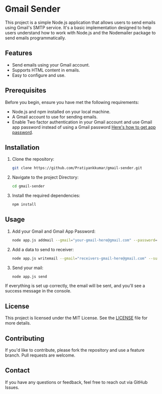 # Gmail Sender

This project is a simple Node.js application that allows users to send emails using Gmail's SMTP service. It's a basic implementation designed to help users understand how to work with Node.js and the Nodemailer package to send emails programmatically.

## Features

- Send emails using your Gmail account.
- Supports HTML content in emails.
- Easy to configure and use.

## Prerequisites

Before you begin, ensure you have met the following requirements:

- Node.js and npm installed on your local machine.
- A Gmail account to use for sending emails.
- Enable Two factor authentication in your Gmail account and use Gmail app password instead of using a Gmail password [Here's how to get app password](https://support.google.com/mail/answer/185833?hl=en).

## Installation

1. Clone the repository:

   ```bash
   git clone https://github.com/Pratiyankkumar/gmail-sender.git

2. Navigate to the project Directory:
    ```bash
    cd gmail-sender

3. Install the required dependencies:
    ```bash
    npm install

## Usage

1. Add your Gmail and Gmail App Password:
    ```bash
    node app.js addmail --gmail="your-gmail-here@gmail.com" --password="your-password-here"

2. Add a data to send to receiver:
    ```bash
    node app.js writemail --gmail="receivers-gmail-here@gmail.com" --subject="your subject here" --body="your body here"


3. Send your mail:
    ```bash
    node app.js send

If everything is set up correctly, the email will be sent, and you'll see a success message in the console.

## License
This project is licensed under the MIT License. See the [LICENSE](LICENSE) file for more details.

## Contributing
If you'd like to contribute, please fork the repository and use a feature branch. Pull requests are welcome.

## Contact
If you have any questions or feedback, feel free to reach out via GitHub Issues.
